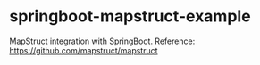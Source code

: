 # springboot-mapstruct-example

MapStruct integration with SpringBoot. 
Reference: https://github.com/mapstruct/mapstruct
